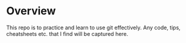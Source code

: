 # Overview
This repo is to practice and learn to use git effectively. Any code, tips, cheatsheets etc. that I find will be captured here.
